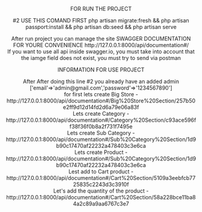 <p align="center">
FOR RUN THE PROJECT
</p>

<p align="center">
   #2 USE THIS COMAND FIRST php artisan migrate:fresh && php artisan passport:install && php artisan db:seed && php artisan serve
</p>

<p align="center">
   After run project you can manage the site SWAGGER DOCUMENTATION FOR YOURE CONVENIENCE http://127.0.0.1:8000/api/documentation#/ <br>
   If you want to use all api inside swagger.io, you must take into account that the iamge field does not exist, you must try to send via postman
</p>

<p align="center">
  INFORMATION FOR USE PROJECT
</p>
<p align="center">
    After After doing this line #2 you already have an added admin ['email'=>'admin@gmail.com','password'=>'1234567890'] <br>
    for first lets create Big Store - http://127.0.0.1:8000/api/documentation#/Big%20Store%20Section/257b50e2ff9d12d14fd2d6a79e06a83f <br>
    Lets create Category - http://127.0.0.1:8000/api/documentation#/Category%20Section/c93ace596ff38f36f0b8a2f731f7495e <br>
    Lets create Sub Category - http://127.0.0.1:8000/api/documentation#/Sub%20Category%20Section/1d9b90c17470af22232a478403c3e6ca <br>
    Lets create Product - http://127.0.0.1:8000/api/documentation#/Sub%20Category%20Section/1d9b90c17470af22232a478403c3e6ca <br>
    Lest add to Cart product - http://127.0.0.1:8000/api/documentation#/Cart%20Section/5109a3eebfcb7725835c2243d3c3910f <br>
    Let's add the quantity of the product - http://127.0.0.1:8000/api/documentation#/Cart%20Section/58a228bce11ba84a2c89a9aa6767c3e7 <br>
</p>


